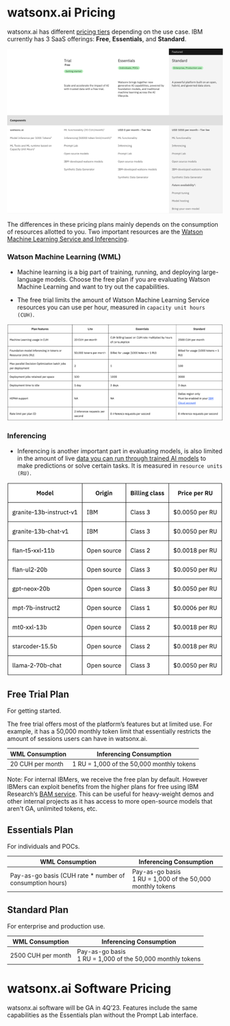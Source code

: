 # watsonx.ai Pricing

watsonx.ai has different [pricing tiers](https://www.ibm.com/products/watsonx-ai/pricing) depending on the use case. IBM currently has 3 SaaS offerings: **Free**, **Essentials**, and **Standard**.

![pricing-tier](./images/pricing-tier.png)

The differences in these pricing plans mainly depends on the consumption of resources allotted to you. Two important resources are the [Watson Machine Learning Service and Inferencing](https://dataplatform.cloud.ibm.com/docs/content/wsj/getting-started/wml-plans.html?context=wx&audience=wdp). 

### Watson Machine Learning (WML)
- Machine learning is a big part of training, running, and deploying large-language models. Choose the free plan if you are evaluating Watson Machine Learning and want to try out the capabilities.

- The free trial limits the amount of Watson Machine Learning Service resources you can use per hour, measured in `capacity unit hours (CUH)`.

![wml-pricing](./images/wml-pricing.png) 
### Inferencing 

- Inferencing is another important part in evaluating models, is also limited in the amount of live [data you can run through trained AI models](https://research.ibm.com/blog/AI-inference-explained) to make predictions or solve certain tasks. It is measured in `resource units (RU)`. 

![inferencing-pricing](./images/inferencing-pricing.png)

## Free Trial Plan
For getting started. 

The free trial offers most of the platform’s features but at limited use. For example, it has a 50,000 monthly token limit that essentially restricts the amount of sessions users can have in watsonx.ai. 

| **WML Consumption**        | **Inferencing Consumption** |
|-----------------|-------------------|
| 20 CUH per month  | 1 RU = 1,000 of the 50,000 monthly tokens | 

Note: For internal IBMers, we receive the free plan by default. However IBMers can exploit benefits from the higher plans for free using IBM Research’s [BAM service](https://bam.res.ibm.com/). This can be useful for heavy-weight demos and other internal projects as it has access to more open-source models that aren't GA, unlimited tokens, etc.  

## Essentials Plan

For individuals and POCs. 

| **WML Consumption**        | **Inferencing Consumption** |
|-----------------|-------------------|
| Pay-as-go basis (CUH rate * number of consumption hours)  | Pay-as-go basis <br> 1 RU = 1,000 of the 50,000 monthly tokens | 

## Standard Plan

For enterprise and production use. 

| **WML Consumption**        | **Inferencing Consumption** |
|-----------------|-------------------|
| 2500 CUH per month  | Pay-as-go basis <br> 1 RU = 1,000 of the 50,000 monthly tokens | 

# watsonx.ai Software Pricing

watsonx.ai software will be GA in 4Q’23. Features include the same capabilities as the Essentials plan without the Prompt Lab interface.
